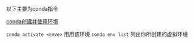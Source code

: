 以下主要为conda指令

[conda创建并使用环境](https://conda.io/projects/conda/en/latest/user-guide/getting-started.html#creating-environments)

`conda activate <enve>` 用用该环境
`conda env list` 列出你所创建的虚拟环境